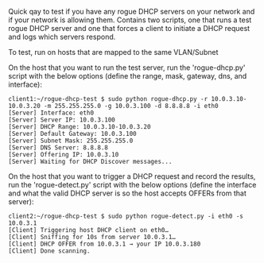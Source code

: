 Quick qay to test if you have any rogue DHCP servers on your network and if your network is allowing them.  Contains two scripts, one that runs a test rogue DHCP server and one that forces a client to initiate a DHCP request and logs which servers respond.  

To test, run on hosts that are mapped to the same VLAN/Subnet

On the host that you want to run the test server, run the 'rogue-dhcp.py' script with the below options (define the range, mask, gateway, dns, and interface):

```
client1:~/rogue-dhcp-test $ sudo python rogue-dhcp.py -r 10.0.3.10-10.0.3.20 -m 255.255.255.0 -g 10.0.3.100 -d 8.8.8.8 -i eth0
[Server] Interface: eth0
[Server] Server IP: 10.0.3.100
[Server] DHCP Range: 10.0.3.10-10.0.3.20
[Server] Default Gateway: 10.0.3.100
[Server] Subnet Mask: 255.255.255.0
[Server] DNS Server: 8.8.8.8
[Server] Offering IP: 10.0.3.10
[Server] Waiting for DHCP Discover messages...
```

On the host that you want to trigger a DHCP request and record the results, run the 'rogue-detect.py' script with the below options (define the interface and what the valid DHCP server is so the host accepts OFFERs from that server):

```
client2:~/rogue-dhcp-test $ sudo python rogue-detect.py -i eth0 -s 10.0.3.1
[Client] Triggering host DHCP client on eth0…
[Client] Sniffing for 10s from server 10.0.3.1…
[Client] DHCP OFFER from 10.0.3.1 → your IP 10.0.3.180
[Client] Done scanning.
```

